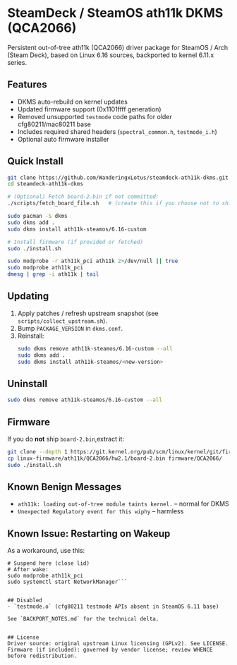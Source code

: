 # SteamDeck / SteamOS ath11k DKMS (QCA2066)

Persistent out-of-tree ath11k (QCA2066) driver package for SteamOS / Arch (Steam Deck), based on Linux 6.16 sources, backported to kernel 6.11.x series.

## Features
- DKMS auto-rebuild on kernel updates
- Updated firmware support (0x1101ffff generation)
- Removed unsupported `testmode` code paths for older cfg80211/mac80211 base
- Includes required shared headers (`spectral_common.h`, `testmode_i.h`)
- Optional auto firmware installer

## Quick Install

```bash
git clone https://github.com/WanderingxLotus/steamdeck-ath11k-dkms.git
cd steamdeck-ath11k-dkms

# (Optional) Fetch board-2.bin if not committed:
./scripts/fetch_board_file.sh   # (create this if you choose not to ship the blob)

sudo pacman -S dkms
sudo dkms add .
sudo dkms install ath11k-steamos/6.16-custom

# Install firmware (if provided or fetched)
sudo ./install.sh

sudo modprobe -r ath11k_pci ath11k 2>/dev/null || true
sudo modprobe ath11k_pci
dmesg | grep -i ath11k | tail
```

## Updating
1. Apply patches / refresh upstream snapshot (see `scripts/collect_upstream.sh`).
2. Bump `PACKAGE_VERSION` in `dkms.conf`.
3. Reinstall:
   ```bash
   sudo dkms remove ath11k-steamos/6.16-custom --all
   sudo dkms add .
   sudo dkms install ath11k-steamos/<new-version>
   ```

## Uninstall
```bash
sudo dkms remove ath11k-steamos/6.16-custom --all
```

## Firmware
If you do **not** ship `board-2.bin`,extract it:
```bash
git clone --depth 1 https://git.kernel.org/pub/scm/linux/kernel/git/firmware/linux-firmware.git
cp linux-firmware/ath11k/QCA2066/hw2.1/board-2.bin firmware/QCA2066/
sudo ./install.sh
```

## Known Benign Messages
- `ath11k: loading out-of-tree module taints kernel.` – normal for DKMS
- `Unexpected Regulatory event for this wiphy` – harmless

## Known Issue: Restarting on Wakeup
As a workaround, use this:
```sudo modprobe -r ath11k_pci ath11k
# Suspend here (close lid)
# After wake:
sudo modprobe ath11k_pci
sudo systemctl start NetworkManager```


## Disabled
- `testmode.o` (cfg80211 testmode APIs absent in SteamOS 6.11 base)

See `BACKPORT_NOTES.md` for the technical delta.


## License
Driver source: original upstream Linux licensing (GPLv2). See LICENSE.
Firmware (if included): governed by vendor license; review WHENCE before redistribution.
